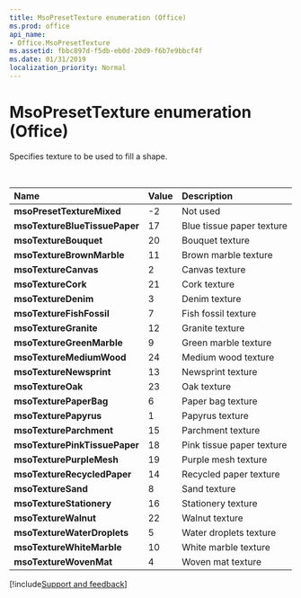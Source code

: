 ```yaml
---
title: MsoPresetTexture enumeration (Office)
ms.prod: office
api_name:
- Office.MsoPresetTexture
ms.assetid: fbbc897d-f5db-eb0d-20d9-f6b7e9bbcf4f
ms.date: 01/31/2019
localization_priority: Normal
---
```



# MsoPresetTexture enumeration (Office)

Specifies texture to be used to fill a shape.

<br/>

|Name|Value|Description|
|:-----|:-----|:-----|
|**msoPresetTextureMixed**|-2|Not used |
|**msoTextureBlueTissuePaper**|17|Blue tissue paper texture |
|**msoTextureBouquet**|20|Bouquet texture |
|**msoTextureBrownMarble**|11|Brown marble texture |
|**msoTextureCanvas**|2|Canvas texture |
|**msoTextureCork**|21|Cork texture |
|**msoTextureDenim**|3|Denim texture |
|**msoTextureFishFossil**|7|Fish fossil texture |
|**msoTextureGranite**|12|Granite texture |
|**msoTextureGreenMarble**|9|Green marble texture |
|**msoTextureMediumWood**|24|Medium wood texture |
|**msoTextureNewsprint**|13|Newsprint texture |
|**msoTextureOak**|23|Oak texture |
|**msoTexturePaperBag**|6|Paper bag texture |
|**msoTexturePapyrus**|1|Papyrus texture |
|**msoTextureParchment**|15|Parchment texture |
|**msoTexturePinkTissuePaper**|18|Pink tissue paper texture |
|**msoTexturePurpleMesh**|19|Purple mesh texture |
|**msoTextureRecycledPaper**|14|Recycled paper texture |
|**msoTextureSand**|8|Sand texture |
|**msoTextureStationery**|16|Stationery texture |
|**msoTextureWalnut**|22|Walnut texture |
|**msoTextureWaterDroplets**|5|Water droplets texture |
|**msoTextureWhiteMarble**|10|White marble texture |
|**msoTextureWovenMat**|4|Woven mat texture |

[!include[Support and feedback](~/includes/feedback-boilerplate.md)]